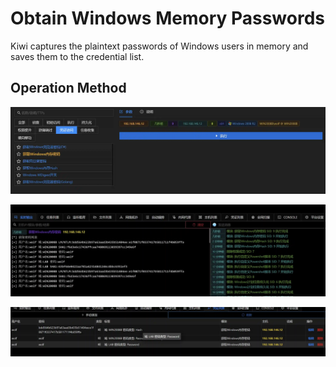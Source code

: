 # Obtain Windows Memory Passwords

Kiwi captures the plaintext passwords of Windows users in memory and saves them to the credential list.

## Operation Method

![](img\CredentialAccess_CredentialDumping_KiwiOnLocal\1.webp)

![](img\CredentialAccess_CredentialDumping_KiwiOnLocal\2.webp)

![](img\CredentialAccess_CredentialDumping_KiwiOnLocal\3.webp)